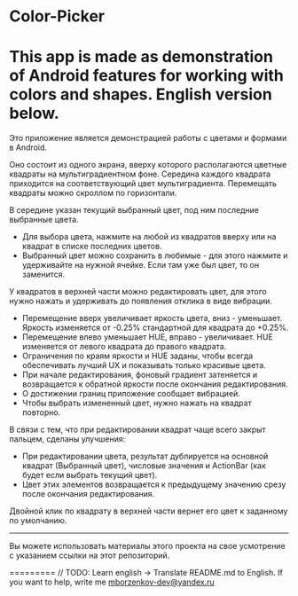 # Color-Picker
This app is made as demonstration of Android features for working with colors and shapes.
English version below.
=========

Это приложение является демонстрацией работы с цветами и формами в Android.

Оно состоит из одного экрана, вверху которого располагаются цветные квадраты на мультиградиентном фоне.
Середина каждого квадрата приходится на соответствующий цвет мультиградиента.
Перемещать квадраты можно скроллом по горизонтали.

В середине указан текущий выбранный цвет, под ним последние выбранные цвета.
- Для выбора цвета, нажмите на любой из квадратов вверху или на квадрат в списке последних цветов.
- Выбранный цвет можно сохранить в любимые - для этого нажмите и удерживайте на нужной ячейке. Если там уже был цвет, то он заменится.

У квадратов в верхней части можно редактировать цвет, для этого нужно нажать и удерживать до появления отклика в виде вибрации.
- Перемещение вверх увеличивает яркость цвета, вниз - уменьшает. Яркость изменяется от -0.25% стандартной для квадрата до +0.25%.
- Перемещение влево уменьшает HUE, вправо - увеличивает. HUE изменяется от левого квадрата до правого квадрата.
- Ограничения по краям яркости и HUE заданы, чтобы всегда обеспечивать лучший UX и показывать только красивые цвета.
- При начале редактирования, фоновый градиент затеняется и возвращается к обратной яркости после окончания редактирования.
- О достижении границ приложение сообщает вибрацией.
- Чтобы выбрать измененный цвет, нужно нажать на квадрат повторно.

В связи с тем, что при редактировании квадрат чаще всего закрыт пальцем, сделаны улучшения:
- При редактировании цвета, результат дублируется на основной квадрат (Выбранный цвет), числовые значения и ActionBar (как будет если выбрать текущий цвет). 
- Цвет этих элементов возвращается к предыдущему значению срезу после окончания редактирования.

Двойной клик по квадрату в верхней части вернет его цвет к заданному по умолчанию.

---
Вы можете использовать материалы этого проекта на свое усмотрение с указанием ссылки на этот репозиторий.

=========
// TODO: Learn english -> Translate README.md to English. If you want to help, write me mborzenkov-dev@yandex.ru
